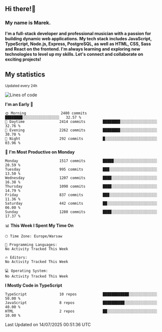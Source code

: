 ## Hi there!👋 ##
### My name is Marek. ###

**I'm a full-stack developer and professional musician with a passion for building dynamic web applications. My tech stack includes JavaScript, TypeScript, Node.js, Express, PostgreSQL, as well as HTML, CSS, Sass and React on the frontend. I'm always learning and exploring new technologies to level up my skills. Let's connect and collaborate on exciting projects!**

## My statistics ##
<sub>Updated every 24h</sub>
<!--START_SECTION:waka-->
![Lines of code](https://img.shields.io/badge/From%20Hello%20World%20I%27ve%20Written-924.9%20thousand%20lines%20of%20code-blue)

**I'm an Early 🐤** 

```text
🌞 Morning                2400 commits        ████████░░░░░░░░░░░░░░░░░   32.57 % 
🌆 Daytime                2414 commits        ████████░░░░░░░░░░░░░░░░░   32.76 % 
🌃 Evening                2262 commits        ████████░░░░░░░░░░░░░░░░░   30.70 % 
🌙 Night                  292 commits         █░░░░░░░░░░░░░░░░░░░░░░░░   03.96 % 
```
📅 **I'm Most Productive on Monday** 

```text
Monday                   1517 commits        █████░░░░░░░░░░░░░░░░░░░░   20.59 % 
Tuesday                  995 commits         ███░░░░░░░░░░░░░░░░░░░░░░   13.50 % 
Wednesday                1207 commits        ████░░░░░░░░░░░░░░░░░░░░░   16.38 % 
Thursday                 1090 commits        ████░░░░░░░░░░░░░░░░░░░░░   14.79 % 
Friday                   837 commits         ███░░░░░░░░░░░░░░░░░░░░░░   11.36 % 
Saturday                 442 commits         ██░░░░░░░░░░░░░░░░░░░░░░░   06.00 % 
Sunday                   1280 commits        ████░░░░░░░░░░░░░░░░░░░░░   17.37 % 
```


📊 **This Week I Spent My Time On** 

```text
🕑︎ Time Zone: Europe/Warsaw

💬 Programming Languages: 
No Activity Tracked This Week

🔥 Editors: 
No Activity Tracked This Week

💻 Operating System: 
No Activity Tracked This Week
```

**I Mostly Code in TypeScript** 

```text
TypeScript               10 repos            ████████████░░░░░░░░░░░░░   50.00 % 
JavaScript               8 repos             ██████████░░░░░░░░░░░░░░░   40.00 % 
HTML                     2 repos             ██░░░░░░░░░░░░░░░░░░░░░░░   10.00 % 
```




 Last Updated on 14/07/2025 00:51:36 UTC
<!--END_SECTION:waka-->

<!--
**MarekSax/MarekSax** is a ✨ _special_ ✨ repository because its `README.md` (this file) appears on your GitHub profile.

Here are some ideas to get you started:

- 🔭 I’m currently working on ...
- 🌱 I’m currently learning ...
- 👯 I’m looking to collaborate on ...
- 🤔 I’m looking for help with ...
- 💬 Ask me about ...
- 📫 How to reach me: ...
- 😄 Pronouns: ...
- ⚡ Fun fact: ...
-->
